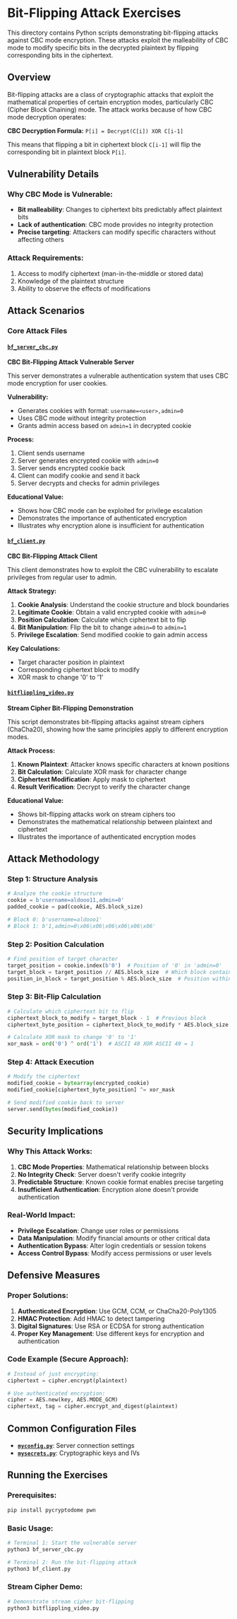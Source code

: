 # Bit-Flipping Attack Exercises

This directory contains Python scripts demonstrating bit-flipping attacks against CBC mode encryption. These attacks exploit the malleability of CBC mode to modify specific bits in the decrypted plaintext by flipping corresponding bits in the ciphertext.

## Overview

Bit-flipping attacks are a class of cryptographic attacks that exploit the mathematical properties of certain encryption modes, particularly CBC (Cipher Block Chaining) mode. The attack works because of how CBC mode decryption operates:

**CBC Decryption Formula:** `P[i] = Decrypt(C[i]) XOR C[i-1]`

This means that flipping a bit in ciphertext block `C[i-1]` will flip the corresponding bit in plaintext block `P[i]`.

## Vulnerability Details

### Why CBC Mode is Vulnerable:
- **Bit malleability**: Changes to ciphertext bits predictably affect plaintext bits
- **Lack of authentication**: CBC mode provides no integrity protection
- **Precise targeting**: Attackers can modify specific characters without affecting others

### Attack Requirements:
1. Access to modify ciphertext (man-in-the-middle or stored data)
2. Knowledge of the plaintext structure
3. Ability to observe the effects of modifications

## Attack Scenarios

### Core Attack Files

#### [`bf_server_cbc.py`](bf_server_cbc.py)
**CBC Bit-Flipping Attack Vulnerable Server**

This server demonstrates a vulnerable authentication system that uses CBC mode encryption for user cookies.

**Vulnerability:**
- Generates cookies with format: `username=<user>,admin=0`
- Uses CBC mode without integrity protection
- Grants admin access based on `admin=1` in decrypted cookie

**Process:**
1. Client sends username
2. Server generates encrypted cookie with `admin=0`
3. Server sends encrypted cookie back
4. Client can modify cookie and send it back
5. Server decrypts and checks for admin privileges

**Educational Value:**
- Shows how CBC mode can be exploited for privilege escalation
- Demonstrates the importance of authenticated encryption
- Illustrates why encryption alone is insufficient for authentication

#### [`bf_client.py`](bf_client.py)
**CBC Bit-Flipping Attack Client**

This client demonstrates how to exploit the CBC vulnerability to escalate privileges from regular user to admin.

**Attack Strategy:**
1. **Cookie Analysis**: Understand the cookie structure and block boundaries
2. **Legitimate Cookie**: Obtain a valid encrypted cookie with `admin=0`
3. **Position Calculation**: Calculate which ciphertext bit to flip
4. **Bit Manipulation**: Flip the bit to change `admin=0` to `admin=1`
5. **Privilege Escalation**: Send modified cookie to gain admin access

**Key Calculations:**
- Target character position in plaintext
- Corresponding ciphertext block to modify
- XOR mask to change '0' to '1'

#### [`bitflippling_video.py`](bitflippling_video.py)
**Stream Cipher Bit-Flipping Demonstration**

This script demonstrates bit-flipping attacks against stream ciphers (ChaCha20), showing how the same principles apply to different encryption modes.

**Attack Process:**
1. **Known Plaintext**: Attacker knows specific characters at known positions
2. **Bit Calculation**: Calculate XOR mask for character change
3. **Ciphertext Modification**: Apply mask to ciphertext
4. **Result Verification**: Decrypt to verify the character change

**Educational Value:**
- Shows bit-flipping attacks work on stream ciphers too
- Demonstrates the mathematical relationship between plaintext and ciphertext
- Illustrates the importance of authenticated encryption modes

## Attack Methodology

### Step 1: Structure Analysis
```python
# Analyze the cookie structure
cookie = b'username=aldooo11,admin=0'
padded_cookie = pad(cookie, AES.block_size)

# Block 0: b'username=aldooo1'
# Block 1: b'1,admin=0\x06\x06\x06\x06\x06\x06'
```

### Step 2: Position Calculation
```python
# Find position of target character
target_position = cookie.index(b'0')  # Position of '0' in 'admin=0'
target_block = target_position // AES.block_size  # Which block contains it
position_in_block = target_position % AES.block_size  # Position within block
```

### Step 3: Bit-Flip Calculation
```python
# Calculate which ciphertext bit to flip
ciphertext_block_to_modify = target_block - 1  # Previous block
ciphertext_byte_position = ciphertext_block_to_modify * AES.block_size + position_in_block

# Calculate XOR mask to change '0' to '1'
xor_mask = ord('0') ^ ord('1')  # ASCII 48 XOR ASCII 49 = 1
```

### Step 4: Attack Execution
```python
# Modify the ciphertext
modified_cookie = bytearray(encrypted_cookie)
modified_cookie[ciphertext_byte_position] ^= xor_mask

# Send modified cookie back to server
server.send(bytes(modified_cookie))
```

## Security Implications

### Why This Attack Works:
1. **CBC Mode Properties**: Mathematical relationship between blocks
2. **No Integrity Check**: Server doesn't verify cookie integrity
3. **Predictable Structure**: Known cookie format enables precise targeting
4. **Insufficient Authentication**: Encryption alone doesn't provide authentication

### Real-World Impact:
- **Privilege Escalation**: Change user roles or permissions
- **Data Manipulation**: Modify financial amounts or other critical data
- **Authentication Bypass**: Alter login credentials or session tokens
- **Access Control Bypass**: Modify access permissions or user levels

## Defensive Measures

### Proper Solutions:
1. **Authenticated Encryption**: Use GCM, CCM, or ChaCha20-Poly1305
2. **HMAC Protection**: Add HMAC to detect tampering
3. **Digital Signatures**: Use RSA or ECDSA for strong authentication
4. **Proper Key Management**: Use different keys for encryption and authentication

### Code Example (Secure Approach):
```python
# Instead of just encrypting:
ciphertext = cipher.encrypt(plaintext)

# Use authenticated encryption:
cipher = AES.new(key, AES.MODE_GCM)
ciphertext, tag = cipher.encrypt_and_digest(plaintext)
```

## Common Configuration Files

- **[`myconfig.py`](myconfig.py)**: Server connection settings
- **[`mysecrets.py`](mysecrets.py)**: Cryptographic keys and IVs

## Running the Exercises

### Prerequisites:
```bash
pip install pycryptodome pwn
```

### Basic Usage:
```bash
# Terminal 1: Start the vulnerable server
python3 bf_server_cbc.py

# Terminal 2: Run the bit-flipping attack
python3 bf_client.py
```

### Stream Cipher Demo:
```bash
# Demonstrate stream cipher bit-flipping
python3 bitflippling_video.py
```

